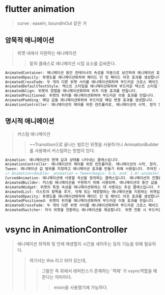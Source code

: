 # flutter animation

> curve : easeIn, boundInOut 같은 거

## 암묵적 애니메이션

> 위젯 내에서 지원하는 애니메이션
>
> > 밑의 클래스로 애니메이션 시킬 요소를 감싸준다.

```dart
AnimatedContainer: 애니메이션 동안 컨테이너의 속성을 자동으로 보간하여 애니메이션 효과를 줍니다.
AnimatedOpacity: 투명도를 애니메이션화하여 페이드 인 및 페이드 아웃 효과를 생성합니다.
AnimatedCrossFade: 두 개의 다른 위젯 사이를 애니메이션화하며 부드러운 크로스 페이드 효과를 만듭니다.
AnimatedDefaultTextStyle: 텍스트 스타일을 애니메이션화하여 부드러운 텍스트 스타일 변경을 가능하게 합니다.
AnimatedAlign: 위젯의 정렬을 애니메이션화하여 위치 이동 효과를 만듭니다.
AnimatedPositioned: 위젯의 위치를 애니메이션화하여 부드러운 이동 효과를 만듭니다.
AnimatedPadding: 패딩 값을 애니메이션화하여 부드러운 패딩 변경 효과를 생성합니다.
AnimationController: 애니메이션의 제어를 위한 컨트롤러로, 애니메이션의 시작, 정지 및 반복을 관리합니다.
```

## 명시적 애니메이션

> 커스텀 애니메이션
>
> > ~~Transition으로 끝나는 빌트인 위젯을 사용하거나 AnimationBuilder를 사용해서 커스텀하는 방법이 있다.

```dart
Animation: 애니메이션의 현재 값과 상태를 나타내는 클래스입니다.
AnimationController: 애니메이션의 제어를 위한 컨트롤러로, 애니메이션의 시작, 정지, 반복 및 시간 제어를 관리합니다.
Tween: 애니메이션 값 범위를 지정하고 애니메이션 효과를 만들기 위해 사용됩니다. 주어진 시작 값과 종료 값 사이의 애니메이션을 생성합니다. AnimationController와 함께 사용됩니다.
// Animation<double> _animation = Tween(begin: 0.0, end: 1.0).animate(_controller);
CurvedAnimation: 애니메이션에 사용할 곡선을 정의하는 클래스입니다. 애니메이션의 진행률에 대한 커브를 지정하여 애니메이션 효과를 커스텀하게 조정할 수 있습니다.
AnimatedBuilder: 커스텀 애니메이션을 구현하기 위해 사용되며, 애니메이션의 중간 값을 계산하는 데 사용됩니다. 애니메이션 값을 사용하여 위젯을 다시 빌드하고 업데이트할 수 있습니다.
AnimatedWidget: 위젯의 특정 속성을 애니메이션화하는 데 사용되는 추상 클래스입니다. 자체적으로 위젯이므로 AnimatedBuilder와 같이 사용하지 않아도 됩니다.
AnimatedList: 리스트의 항목을 추가, 삭제 또는 재정렬하는 애니메이션을 지원하는 위젯입니다.
AnimatedOpacity: 투명도를 애니메이션화하여 페이드 인 및 페이드 아웃 효과를 생성합니다.
AnimatedPositioned: 위젯의 위치를 애니메이션화하여 부드러운 이동 효과를 만듭니다.
AnimatedCrossFade: 두 개의 다른 위젯 사이를 애니메이션화하며 부드러운 크로스 페이드 효과를 만듭니다.
AnimatedSwitcher: 자식 위젯을 전환하는 애니메이션을 제공합니다. 위젯 전환 시 부드러운 애니메이션 효과를 적용할 수 있습니다.
```

# vsync in AnimationController

> 애니메이션 최적화 및 언제 재생할지 시간을 세어주는 등의 기능을 위해 필요하다.
>
> > 여기서는 this 라고 되어 있는데,
> >
> > > 그말은 즉 위에서 레퍼런스가 존재하는 '객체' 가 vsync역할을 해준다는 의미이다.
> > >
> > > > mixin을 사용했기에 가능하다.
